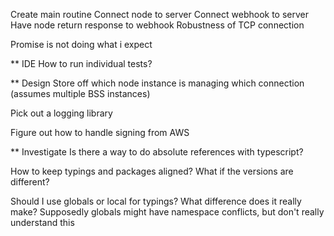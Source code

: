 Create main routine
Connect node to server
Connect webhook to server
Have node return response to webhook
Robustness of TCP connection

Promise is not doing what i expect

** IDE
How to run individual tests?

** Design
Store off which node instance is managing which connection (assumes multiple BSS instances)

Pick out a logging library

Figure out how to handle signing from AWS


** Investigate
Is there a way to do absolute references with typescript?

How to keep typings and packages aligned? What if the versions are different?

Should I use globals or local for typings? What difference does it really make?
    Supposedly globals might have namespace conflicts, but don't really understand this